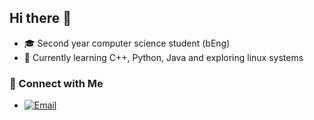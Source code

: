 ##  Hi there 👋
- 🎓 Second year computer science student (bEng)
- 🌱 Currently learning C++, Python, Java and exploring linux systems

### 🤝 Connect with Me
- [![Email](https://img.shields.io/badge/-Email-red?style=flat&logo=gmail&logoColor=white)](mailto:iatkinson18@outlook.com)




